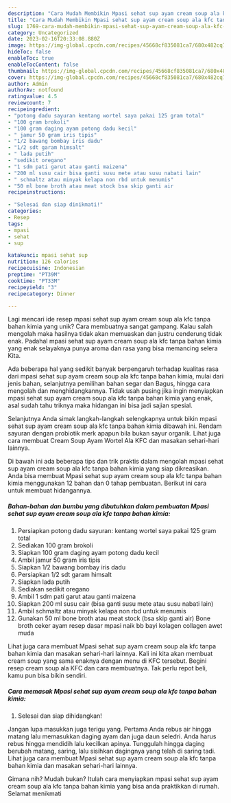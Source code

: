 ```yaml
---
description: "Cara Mudah Membikin Mpasi sehat sup ayam cream soup ala kfc tanpa bahan kimia yang Bisa Manjain Lidah"
title: "Cara Mudah Membikin Mpasi sehat sup ayam cream soup ala kfc tanpa bahan kimia yang Bisa Manjain Lidah"
slug: 1769-cara-mudah-membikin-mpasi-sehat-sup-ayam-cream-soup-ala-kfc-tanpa-bahan-kimia-yang-bisa-manjain-lidah
category: Uncategorized
date: 2023-02-16T20:33:08.880Z
image: https://img-global.cpcdn.com/recipes/45668cf835081ca7/680x482cq70/mpasi-sehat-sup-ayam-cream-soup-ala-kfc-tanpa-bahan-kimia-foto-resep-utama.jpg
hideToc: false
enableToc: true
enableTocContent: false
thumbnail: https://img-global.cpcdn.com/recipes/45668cf835081ca7/680x482cq70/mpasi-sehat-sup-ayam-cream-soup-ala-kfc-tanpa-bahan-kimia-foto-resep-utama.jpg
cover: https://img-global.cpcdn.com/recipes/45668cf835081ca7/680x482cq70/mpasi-sehat-sup-ayam-cream-soup-ala-kfc-tanpa-bahan-kimia-foto-resep-utama.jpg
author: Admin
authorAv: notfound
ratingvalue: 4.5
reviewcount: 7
recipeingredient:
- "potong dadu sayuran kentang wortel saya pakai 125 gram total"
- "100 gram brokoli"
- "100 gram daging ayam potong dadu kecil"
- " jamur 50 gram iris tipis"
- "1/2 bawang bombay iris dadu"
- "1/2 sdt garam himsalt"
- " lada putih"
- "sedikit oregano"
- "1 sdm pati garut atau ganti maizena"
- "200 ml susu cair bisa ganti susu mete atau susu nabati lain"
- " schmaltz atau minyak kelapa non rbd untuk menumis"
- "50 ml bone broth atau meat stock bsa skip ganti air                      Bone broth ceker ayam resep dasar mpasi naik bb bayi kolagen collagen awet muda"
recipeinstructions:

- "Selesai dan siap dinikmati!"
categories:
- Resep
tags:
- mpasi
- sehat
- sup

katakunci: mpasi sehat sup 
nutrition: 126 calories
recipecuisine: Indonesian
preptime: "PT39M"
cooktime: "PT33M"
recipeyield: "3"
recipecategory: Dinner

---
```





Lagi mencari ide resep mpasi sehat sup ayam cream soup ala kfc tanpa bahan kimia yang unik? Cara membuatnya sangat gampang. Kalau salah mengolah maka hasilnya tidak akan memuaskan dan justru cenderung tidak enak. Padahal mpasi sehat sup ayam cream soup ala kfc tanpa bahan kimia yang enak selayaknya punya aroma dan rasa yang bisa memancing selera Kita.





Ada beberapa hal yang sedikit banyak berpengaruh terhadap kualitas rasa dari mpasi sehat sup ayam cream soup ala kfc tanpa bahan kimia, mulai dari jenis bahan, selanjutnya pemilihan bahan segar dan Bagus, hingga cara mengolah dan menghidangkannya. Tidak usah pusing jika ingin menyiapkan mpasi sehat sup ayam cream soup ala kfc tanpa bahan kimia yang enak,      asal sudah tahu triknya maka hidangan ini bisa jadi sajian spesial.














Selanjutnya Anda simak langkah-langkah selengkapnya untuk bikin mpasi sehat sup ayam cream soup ala kfc tanpa bahan kimia dibawah ini. Rendam sayuran dengan probiotik merk apapun bila bukan sayur organik. Lihat juga cara membuat Cream Soup Ayam Wortel Ala KFC dan masakan sehari-hari lainnya.






Di bawah ini ada beberapa tips dan trik praktis dalam mengolah mpasi sehat sup ayam cream soup ala kfc tanpa bahan kimia yang siap dikreasikan. Anda bisa membuat Mpasi sehat sup ayam cream soup ala kfc tanpa bahan kimia menggunakan 12 bahan dan 0 tahap pembuatan. Berikut ini cara untuk membuat hidangannya.

<!--inarticleads1-->

##### Bahan-bahan dan bumbu yang dibutuhkan dalam pembuatan Mpasi sehat sup ayam cream soup ala kfc tanpa bahan kimia:

1. Persiapkan potong dadu sayuran: kentang wortel saya pakai 125 gram total
1. Sediakan 100 gram brokoli
1. Siapkan 100 gram daging ayam potong dadu kecil
1. Ambil  jamur 50 gram iris tipis
1. Siapkan 1/2 bawang bombay iris dadu
1. Persiapkan 1/2 sdt garam himsalt
1. Siapkan  lada putih
1. Sediakan sedikit oregano
1. Ambil 1 sdm pati garut atau ganti maizena
1. Siapkan 200 ml susu cair (bisa ganti susu mete atau susu nabati lain)
1. Ambil  schmaltz atau minyak kelapa non rbd untuk menumis
1. Gunakan 50 ml bone broth atau meat stock (bsa skip ganti air)                      Bone broth ceker ayam resep dasar mpasi naik bb bayi kolagen collagen awet muda


Lihat juga cara membuat Mpasi sehat sup ayam cream soup ala kfc tanpa bahan kimia dan masakan sehari-hari lainnya. Kali ini kita akan membuat cream soup yang sama enaknya dengan menu di KFC tersebut. Begini resep cream soup ala KFC dan cara membuatnya. Tak perlu repot beli, kamu pun bisa bikin sendiri. 

<!--inarticleads2-->

##### Cara memasak Mpasi sehat sup ayam cream soup ala kfc tanpa bahan kimia:


1. Selesai dan siap dihidangkan!

Jangan lupa masukkan juga terigu yang. Pertama Anda rebus air hingga matang lalu memasukkan daging ayam dan juga daun seledri. Anda harus rebus hingga mendidih lalu kecilkan apinya. Tunggulah hingga daging berubah matang, saring, lalu sisihkan dagingnya yang telah di saring tadi. Lihat juga cara membuat Mpasi sehat sup ayam cream soup ala kfc tanpa bahan kimia dan masakan sehari-hari lainnya. 

Gimana nih? Mudah bukan? Itulah cara menyiapkan mpasi sehat sup ayam cream soup ala kfc tanpa bahan kimia yang bisa anda praktikkan di rumah. Selamat menikmati
